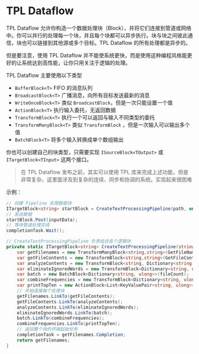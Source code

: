 # TPL Dataflow

TPL Dataflow 允许你构造一个数据处理块（Block），并将它们连接到管道或网络中。你可以并行的处理每一个块，并且每个块都可以异步执行。块与块之间彼此通信，块也可以链接到其他源或多个目标。TPL Dataflow 的所有处理都是异步的。

但是要注意，使用 TPL Dataflow 并不能使系统更快，而是使用这种编程风格能更好的让系统达到高性能，让你只用关注于逻辑的处理。

TPL Dataflow 主要使用以下类型

- `BufferBlock<T>` 	FIFO 的消息队列
- `BroadcastBlock<T>`   广播消息，向所有目标发送最新的消息
- `WriteOnceBlock<T>`    类似 `BroadcastBlock`，但是一次只能设置一个值
- `ActionBlock<T>`    执行输入委托，无返回数据
- `TransformBlock<T>`    执行一个可以返回与输入不同类型的委托
- `TransformManyBlock<T>`    类似 `TransformBlock` ，但是一次输入可以输出多个值
- `BatchBlock<T>`    将多个输入转换成单个数组输出

你也可以创建自己的块类型，只需要实现 `ISourceBlock<TOutput>` 或 `ITargetBlock<TInput>` 这两个接口。

> 在 TPL Dataflow 发布之前，其实可以使用 TPL 库来完成上述功能，但是非常复杂，这里面涉及到复杂的连续、同步和协调的系统。实现起来很困难

示例：

```c#
// 创建 Pipeline 处理数据块
ITargetBlock<string> startBlock = CreateTextProcessingPipeline(path, out completionTask);
// 发送数据
startBlock.Post(inputData);
// 等待管道处理完成
completionTask.Wait();

// CreateTextProcessingPipeline 负责组合各个逻辑块
private static ITargetBlock<string> CreateTextProcessingPipeline(string inputPath, out Task completionTask){
	var getFilenames = new TransformManyBlock<string,string>(GetFileNames);	// GetFileNames 为一个委托，下同
    var getFileContents = new TransformBlock<string,string>(GetFileContents);
    var analyzeContents = new TransformBlock<string, Dictionary<string, ulong>>(DoAnalyzeContent);
    var eliminateIgnoredWords = new TransformBlock<Dictionary<string, ulong>, Dictionary<string, ulong>>(DosomeMagic);
    var batch = new BatchBlock<Dictionary<string, ulong>>(fileCount);
    var combineFrequencies = new TransformBlock<Dictionary<string, ulong>[], List<KeyValuePair<string, ulong>>>(DosomeMagic);
    var printTopTen = new ActionBlock<List<KeyValuePair<string, ulong>>>(Printf);
    // 开始连接每个处理块
    getFilenames.LinkTo(getFileContents);
    getFileContents.LinkTo(analyzeContents);
    analyzeContents.LinkTo(eliminateIgnoredWords);
    eliminateIgnoredWords.LinkTo(batch);
    batch.LinkTo(combineFrequencies); 
    combineFrequencies.LinkTo(printTopTen);
    // 返回整个块的开端起始任务
    completionTask = getFilenames.Completion; 
    return getFilenames;
}
```

